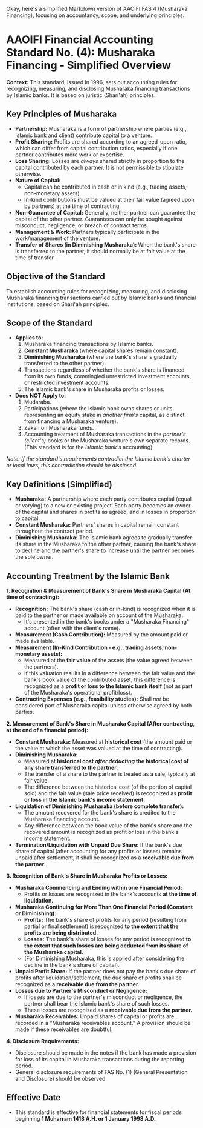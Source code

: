 Okay, here's a simplified Markdown version of AAOIFI FAS 4 (Musharaka Financing), focusing on accountancy, scope, and underlying principles.

# AAOIFI Financial Accounting Standard No. (4): Musharaka Financing - Simplified Overview

**Context:** This standard, issued in 1996, sets out accounting rules for recognizing, measuring, and disclosing Musharaka financing transactions by Islamic banks. It is based on juristic (Shari'ah) principles.

## Key Principles of Musharaka

*   **Partnership:** Musharaka is a form of partnership where parties (e.g., Islamic bank and client) contribute capital to a venture.
*   **Profit Sharing:** Profits are shared according to an agreed-upon ratio, which can differ from capital contribution ratios, especially if one partner contributes more work or expertise.
*   **Loss Sharing:** Losses are *always* shared strictly in proportion to the capital contributed by each partner. It is not permissible to stipulate otherwise.
*   **Nature of Capital:**
    *   Capital can be contributed in cash or in kind (e.g., trading assets, non-monetary assets).
    *   In-kind contributions must be valued at their fair value (agreed upon by partners) at the time of contracting.
*   **Non-Guarantee of Capital:** Generally, neither partner can guarantee the capital of the other partner. Guarantees can only be sought against misconduct, negligence, or breach of contract terms.
*   **Management & Work:** Partners typically participate in the work/management of the venture.
*   **Transfer of Shares (in Diminishing Musharaka):** When the bank's share is transferred to the partner, it should normally be at fair value at the time of transfer.

## Objective of the Standard

To establish accounting rules for recognizing, measuring, and disclosing Musharaka financing transactions carried out by Islamic banks and financial institutions, based on Shari'ah principles.

## Scope of the Standard

*   **Applies to:**
    1.  Musharaka financing transactions by Islamic banks.
    2.  **Constant Musharaka** (where capital shares remain constant).
    3.  **Diminishing Musharaka** (where the bank's share is gradually transferred to the other partner).
    4.  Transactions regardless of whether the bank's share is financed from its own funds, commingled unrestricted investment accounts, or restricted investment accounts.
    5.  The Islamic bank's share in Musharaka profits or losses.
*   **Does NOT Apply to:**
    1.  Mudaraba.
    2.  Participations (where the Islamic bank owns shares or units representing an equity stake in *another firm's* capital, as distinct from financing a Musharaka venture).
    3.  Zakah on Musharaka funds.
    4.  Accounting treatment of Musharaka transactions in the *partner's (client's)* books or the Musharaka venture's own separate records. (This standard is for the *Islamic bank's* accounting).

*Note: If the standard's requirements contradict the Islamic bank's charter or local laws, this contradiction should be disclosed.*

## Key Definitions (Simplified)

*   **Musharaka:** A partnership where each party contributes capital (equal or varying) to a new or existing project. Each party becomes an owner of the capital and shares in profits as agreed, and in losses in proportion to capital.
*   **Constant Musharaka:** Partners' shares in capital remain constant throughout the contract period.
*   **Diminishing Musharaka:** The Islamic bank agrees to gradually transfer its share in the Musharaka to the other partner, causing the bank's share to decline and the partner's share to increase until the partner becomes the sole owner.

## Accounting Treatment by the Islamic Bank

**1. Recognition & Measurement of Bank's Share in Musharaka Capital (At time of contracting):**

*   **Recognition:** The bank's share (cash or in-kind) is recognized when it is paid to the partner or made available on account of the Musharaka.
    *   It's presented in the bank's books under a "Musharaka Financing" account (often with the client's name).
*   **Measurement (Cash Contribution):** Measured by the amount paid or made available.
*   **Measurement (In-Kind Contribution - e.g., trading assets, non-monetary assets):**
    *   Measured at the **fair value** of the assets (the value agreed between the partners).
    *   If this valuation results in a difference between the fair value and the bank's book value of the contributed asset, this difference is recognized as a **profit or loss to the Islamic bank itself** (not as part of the Musharaka's operational profit/loss).
*   **Contracting Expenses (e.g., feasibility studies):** Shall *not* be considered part of Musharaka capital unless otherwise agreed by both parties.

**2. Measurement of Bank's Share in Musharaka Capital (After contracting, at the end of a financial period):**

*   **Constant Musharaka:** Measured at **historical cost** (the amount paid or the value at which the asset was valued at the time of contracting).
*   **Diminishing Musharaka:**
    *   Measured at **historical cost *after deducting* the historical cost of any share transferred to the partner.**
    *   The transfer of a share to the partner is treated as a sale, typically at fair value.
    *   The difference between the historical cost (of the portion of capital sold) and the fair value (sale price received) is recognized as **profit or loss in the Islamic bank's income statement.**
*   **Liquidation of Diminishing Musharaka (before complete transfer):**
    *   The amount recovered for the bank's share is credited to the Musharaka financing account.
    *   Any difference between the book value of the bank's share and the recovered amount is recognized as profit or loss in the bank's income statement.
*   **Termination/Liquidation with Unpaid Due Share:** If the bank's due share of capital (after accounting for any profits or losses) remains unpaid after settlement, it shall be recognized as a **receivable due from the partner.**

**3. Recognition of Bank's Share in Musharaka Profits or Losses:**

*   **Musharaka Commencing and Ending within one Financial Period:**
    *   Profits or losses are recognized in the bank's accounts **at the time of liquidation.**
*   **Musharaka Continuing for More Than One Financial Period (Constant or Diminishing):**
    *   **Profits:** The bank's share of profits for any period (resulting from partial or final settlement) is recognized **to the extent that the profits are being distributed.**
    *   **Losses:** The bank's share of losses for any period is recognized **to the extent that such losses are being deducted from its share of the Musharaka capital.**
    *   (For Diminishing Musharaka, this is applied after considering the decline in the bank's share of capital).
*   **Unpaid Profit Share:** If the partner does not pay the bank's due share of profits after liquidation/settlement, the due share of profits shall be recognized as a **receivable due from the partner.**
*   **Losses due to Partner's Misconduct or Negligence:**
    *   If losses are due to the partner's misconduct or negligence, the partner shall bear the Islamic bank's share of such losses.
    *   These losses are recognized as a **receivable due from the partner.**
*   **Musharaka Receivables:** Unpaid shares of capital or profits are recorded in a "Musharaka receivables account." A provision should be made if these receivables are doubtful.

**4. Disclosure Requirements:**

*   Disclosure should be made in the notes if the bank has made a provision for loss of its capital in Musharaka transactions during the reporting period.
*   General disclosure requirements of FAS No. (1) (General Presentation and Disclosure) should be observed.

## Effective Date

*   This standard is effective for financial statements for fiscal periods beginning **1 Muharram 1418 A.H. or 1 January 1998 A.D.**
